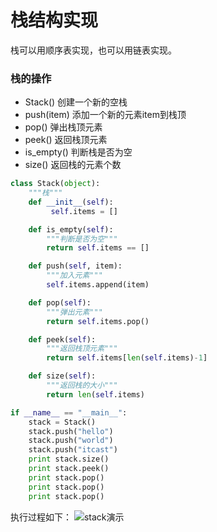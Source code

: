 # 栈结构实现

栈可以用顺序表实现，也可以用链表实现。

### 栈的操作

* Stack() 创建一个新的空栈
* push(item) 添加一个新的元素item到栈顶
* pop() 弹出栈顶元素
* peek() 返回栈顶元素
* is_empty() 判断栈是否为空
* size() 返回栈的元素个数

```python
class Stack(object):
    """栈"""
    def __init__(self):
         self.items = []

    def is_empty(self):
        """判断是否为空"""
        return self.items == []

    def push(self, item):
        """加入元素"""
        self.items.append(item)

    def pop(self):
        """弹出元素"""
        return self.items.pop()

    def peek(self):
        """返回栈顶元素"""
        return self.items[len(self.items)-1]

    def size(self):
        """返回栈的大小"""
        return len(self.items)

if __name__ == "__main__":
    stack = Stack()
    stack.push("hello")
    stack.push("world")
    stack.push("itcast")
    print stack.size()
    print stack.peek()
    print stack.pop()
    print stack.pop()
    print stack.pop()
```

执行过程如下：
![stack演示](/images/stack演示.gif)
